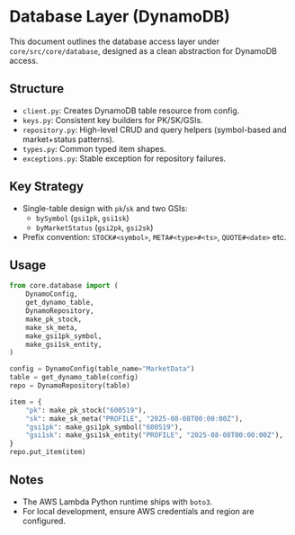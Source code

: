 # Database Layer (DynamoDB)

This document outlines the database access layer under `core/src/core/database`, designed as a clean abstraction for DynamoDB access.

## Structure

- `client.py`: Creates DynamoDB table resource from config.
- `keys.py`: Consistent key builders for PK/SK/GSIs.
- `repository.py`: High-level CRUD and query helpers (symbol-based and market+status patterns).
- `types.py`: Common typed item shapes.
- `exceptions.py`: Stable exception for repository failures.

## Key Strategy

- Single-table design with `pk`/`sk` and two GSIs:
  - `bySymbol` (`gsi1pk`, `gsi1sk`)
  - `byMarketStatus` (`gsi2pk`, `gsi2sk`)
- Prefix convention: `STOCK#<symbol>`, `META#<type>#<ts>`, `QUOTE#<date>` etc.

## Usage

```python
from core.database import (
    DynamoConfig,
    get_dynamo_table,
    DynamoRepository,
    make_pk_stock,
    make_sk_meta,
    make_gsi1pk_symbol,
    make_gsi1sk_entity,
)

config = DynamoConfig(table_name="MarketData")
table = get_dynamo_table(config)
repo = DynamoRepository(table)

item = {
    "pk": make_pk_stock("600519"),
    "sk": make_sk_meta("PROFILE", "2025-08-08T00:00:00Z"),
    "gsi1pk": make_gsi1pk_symbol("600519"),
    "gsi1sk": make_gsi1sk_entity("PROFILE", "2025-08-08T00:00:00Z"),
}
repo.put_item(item)
```

## Notes

- The AWS Lambda Python runtime ships with `boto3`.
- For local development, ensure AWS credentials and region are configured.
